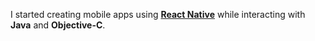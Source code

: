 I started creating mobile apps using **<a href='https://facebook.github.io/react-native/' target='_blank' rel='noopener'>React Native</a>** while interacting with **Java** and **Objective-C**.
